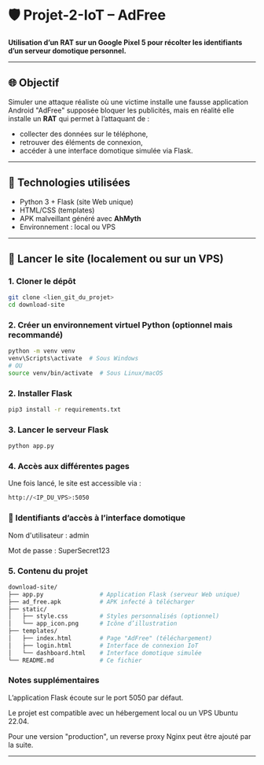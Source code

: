 # 🛡️ Projet-2-IoT – AdFree  
**Utilisation d’un RAT sur un Google Pixel 5 pour récolter les identifiants d’un serveur domotique personnel.**

---

## 🌐 Objectif
Simuler une attaque réaliste où une victime installe une fausse application Android "AdFree" supposée bloquer les publicités, mais en réalité elle installe un **RAT** qui permet à l’attaquant de :
- collecter des données sur le téléphone,
- retrouver des éléments de connexion,
- accéder à une interface domotique simulée via Flask.

---

## 🧰 Technologies utilisées
- Python 3 + Flask (site Web unique)
- HTML/CSS (templates)
- APK malveillant généré avec **AhMyth**
- Environnement : local ou VPS

---

## 🚀 Lancer le site (localement ou sur un VPS)

### 1. Cloner le dépôt

```bash
git clone <lien_git_du_projet>
cd download-site
```

### 2. Créer un environnement virtuel Python (optionnel mais recommandé)
```bash
python -m venv venv
venv\Scripts\activate  # Sous Windows
# OU
source venv/bin/activate  # Sous Linux/macOS
```

### 2. Installer Flask
```bash
pip3 install -r requirements.txt
```
### 3. Lancer le serveur Flask
```bash
python app.py
```


### 4. Accès aux différentes pages
Une fois lancé, le site est accessible via :
```bash
http://<IP_DU_VPS>:5050
```

### 🔑 Identifiants d’accès à l’interface domotique
Nom d'utilisateur : admin

Mot de passe : SuperSecret123
### 5. Contenu du projet 
```bash
download-site/
├── app.py                # Application Flask (serveur Web unique)
├── ad_free.apk           # APK infecté à télécharger
├── static/
│   ├── style.css         # Styles personnalisés (optionnel)
│   └── app_icon.png      # Icône d’illustration
├── templates/
│   ├── index.html        # Page "AdFree" (téléchargement)
│   ├── login.html        # Interface de connexion IoT
│   └── dashboard.html    # Interface domotique simulée
└── README.md             # Ce fichier
```
### Notes supplémentaires
L’application Flask écoute sur le port 5050 par défaut.

Le projet est compatible avec un hébergement local ou un VPS Ubuntu 22.04.

Pour une version "production", un reverse proxy Nginx peut être ajouté par la suite.

---



